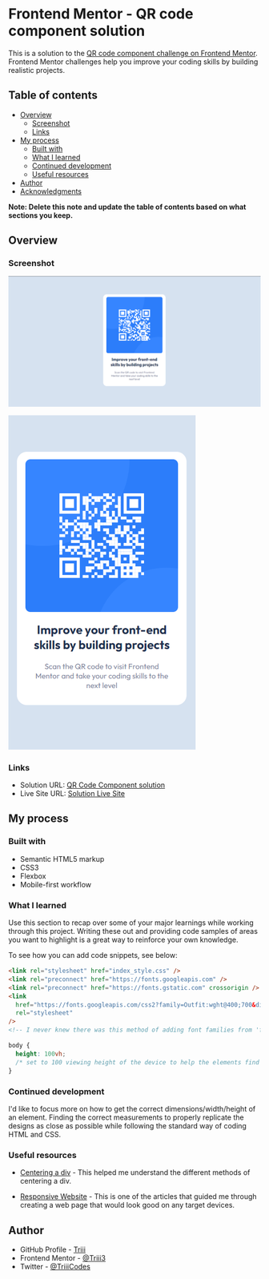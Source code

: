 # Frontend Mentor - QR code component solution

This is a solution to the [QR code component challenge on Frontend Mentor](https://www.frontendmentor.io/challenges/qr-code-component-iux_sIO_H). Frontend Mentor challenges help you improve your coding skills by building realistic projects.

## Table of contents

- [Overview](#overview)
  - [Screenshot](#screenshot)
  - [Links](#links)
- [My process](#my-process)
  - [Built with](#built-with)
  - [What I learned](#what-i-learned)
  - [Continued development](#continued-development)
  - [Useful resources](#useful-resources)
- [Author](#author)
- [Acknowledgments](#acknowledgments)

**Note: Delete this note and update the table of contents based on what sections you keep.**

## Overview

### Screenshot

![Desktop View](image.png)

![Mobile View](image-1.png)

### Links

- Solution URL: [QR Code Component solution]([https://your-solution-url.com](https://www.frontendmentor.io/solutions/mobilefirst-approach-qr-code-component-uZzXUtKWKZ))
- Live Site URL: [Solution Live Site]([https://your-live-site-url.com](https://triii3.github.io/mobile-first-qr-code/))

## My process

### Built with

- Semantic HTML5 markup
- CSS3
- Flexbox
- Mobile-first workflow

### What I learned

Use this section to recap over some of your major learnings while working through this project. Writing these out and providing code samples of areas you want to highlight is a great way to reinforce your own knowledge.

To see how you can add code snippets, see below:

```html
<link rel="stylesheet" href="index_style.css" />
<link rel="preconnect" href="https://fonts.googleapis.com" />
<link rel="preconnect" href="https://fonts.gstatic.com" crossorigin />
<link
  href="https://fonts.googleapis.com/css2?family=Outfit:wght@400;700&display=swap"
  rel="stylesheet"
/>
<!-- I never knew there was this method of adding font families from 'font.google.com' -->
```

```css
body {
  height: 100vh;
  /* set to 100 viewing height of the device to help the elements find the center using the attributes: 'justify-contents: center;' and 'align-items: center;' */
}
```

### Continued development

I'd like to focus more on how to get the correct dimensions/width/height of an element. Finding the correct measurements to properly replicate the designs as close as possible while following the standard way of coding HTML and CSS.

### Useful resources

- [Centering a div](https://blog.hubspot.com/website/center-div-css) - This helped me understand the different methods of centering a div.

- [Responsive Website](https://www.w3schools.com/html/html_responsive.asp) - This is one of the articles that guided me through creating a web page that would look good on any target devices.

## Author

- GitHub Profile - [Triii](https://github.com/Triii3)
- Frontend Mentor - [@Triii3](https://www.frontendmentor.io/profile/Triii3)
- Twitter - [@TriiiCodes](https://twitter.com/TriiiCodes)

